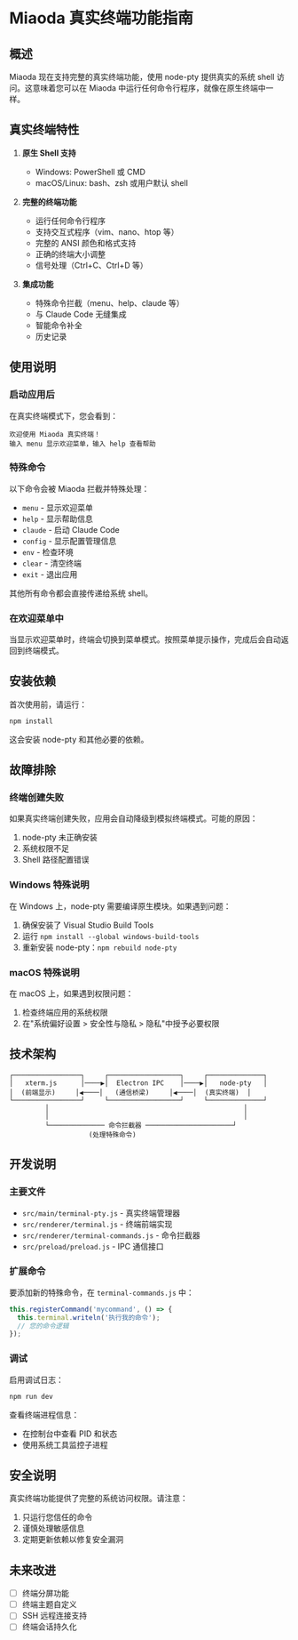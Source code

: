 # Miaoda 真实终端功能指南

## 概述

Miaoda 现在支持完整的真实终端功能，使用 node-pty 提供真实的系统 shell 访问。这意味着您可以在 Miaoda 中运行任何命令行程序，就像在原生终端中一样。

## 真实终端特性

1. **原生 Shell 支持**
   - Windows: PowerShell 或 CMD
   - macOS/Linux: bash、zsh 或用户默认 shell

2. **完整的终端功能**
   - 运行任何命令行程序
   - 支持交互式程序（vim、nano、htop 等）
   - 完整的 ANSI 颜色和格式支持
   - 正确的终端大小调整
   - 信号处理（Ctrl+C、Ctrl+D 等）

3. **集成功能**
   - 特殊命令拦截（menu、help、claude 等）
   - 与 Claude Code 无缝集成
   - 智能命令补全
   - 历史记录

## 使用说明

### 启动应用后

在真实终端模式下，您会看到：
```
欢迎使用 Miaoda 真实终端！
输入 menu 显示欢迎菜单，输入 help 查看帮助
```

### 特殊命令

以下命令会被 Miaoda 拦截并特殊处理：

- `menu` - 显示欢迎菜单
- `help` - 显示帮助信息
- `claude` - 启动 Claude Code
- `config` - 显示配置管理信息
- `env` - 检查环境
- `clear` - 清空终端
- `exit` - 退出应用

其他所有命令都会直接传递给系统 shell。

### 在欢迎菜单中

当显示欢迎菜单时，终端会切换到菜单模式。按照菜单提示操作，完成后会自动返回到终端模式。

## 安装依赖

首次使用前，请运行：
```bash
npm install
```

这会安装 node-pty 和其他必要的依赖。

## 故障排除

### 终端创建失败

如果真实终端创建失败，应用会自动降级到模拟终端模式。可能的原因：

1. node-pty 未正确安装
2. 系统权限不足
3. Shell 路径配置错误

### Windows 特殊说明

在 Windows 上，node-pty 需要编译原生模块。如果遇到问题：

1. 确保安装了 Visual Studio Build Tools
2. 运行 `npm install --global windows-build-tools`
3. 重新安装 node-pty：`npm rebuild node-pty`

### macOS 特殊说明

在 macOS 上，如果遇到权限问题：

1. 检查终端应用的系统权限
2. 在"系统偏好设置 > 安全性与隐私 > 隐私"中授予必要权限

## 技术架构

```
┌─────────────────┐     ┌──────────────────┐     ┌──────────────┐
│   xterm.js      │────▶│  Electron IPC    │────▶│   node-pty   │
│  (前端显示)     │◀────│   (通信桥梁)     │◀────│  (真实终端)  │
└─────────────────┘     └──────────────────┘     └──────────────┘
         │                                                 │
         │                                                 │
         └────────────── 命令拦截器 ──────────────────────┘
                    (处理特殊命令)
```

## 开发说明

### 主要文件

- `src/main/terminal-pty.js` - 真实终端管理器
- `src/renderer/terminal.js` - 终端前端实现
- `src/renderer/terminal-commands.js` - 命令拦截器
- `src/preload/preload.js` - IPC 通信接口

### 扩展命令

要添加新的特殊命令，在 `terminal-commands.js` 中：

```javascript
this.registerCommand('mycommand', () => {
  this.terminal.writeln('执行我的命令');
  // 您的命令逻辑
});
```

### 调试

启用调试日志：
```bash
npm run dev
```

查看终端进程信息：
- 在控制台中查看 PID 和状态
- 使用系统工具监控子进程

## 安全说明

真实终端功能提供了完整的系统访问权限。请注意：

1. 只运行您信任的命令
2. 谨慎处理敏感信息
3. 定期更新依赖以修复安全漏洞

## 未来改进

- [ ] 终端分屏功能
- [ ] 终端主题自定义
- [ ] SSH 远程连接支持
- [ ] 终端会话持久化